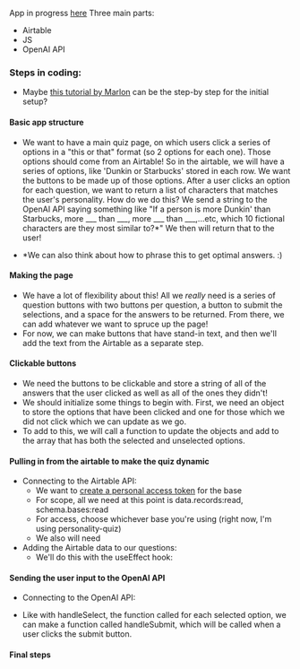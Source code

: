 App in progress [here](https://ll-quiz-test.vercel.app/)
Three main parts:
- Airtable
- JS
- OpenAI API

### Steps in coding:
- Maybe [this tutorial by Marlon](https://hackmd.io/@ll-22-23/B1ZtH9-ms) can be the step-by step for the initial setup? 

#### Basic app structure
- We want to have a main quiz page, on which users click a series of options in a "this or that" format (so 2 options for each one). Those options should come from an Airtable! So in the airtable, we will have a series of options, like 'Dunkin or Starbucks' stored in each row. We want the buttons to be made up of those options. After a user clicks an option for each question, we want to return a list of characters that matches the user's personality. How do we do this? We send a string to the OpenAI API saying something like "If a person is more Dunkin' than Starbucks, more ___ than ___, more ___ than ___,...etc, which 10 fictional characters are they most similar to?*" We then will return that to the user!

* *We can also think about how to phrase this to get optimal answers. :)

#### Making the page 
- We have a lot of flexibility about this! All we *really* need is a series of question buttons with two buttons per question, a button to submit the selections, and a space for the answers to be returned. From there, we can add whatever we want to spruce up the page! 
- For now, we can make buttons that have stand-in text, and then we'll add the text from the Airtable as a separate step. 

#### Clickable buttons
- We need the buttons to be clickable and store a string of all of the answers that the user clicked as well as all of the ones they didn't! 
- We should initialize some things to begin with. First, we need an object to store the options that have been clicked and one for those which we did not click which we can update as we go.
- To add to this, we will call a function to update the objects and add to the array that has both the selected and unselected options.




#### Pulling in from the airtable to make the quiz dynamic
 - Connecting to the Airtable API:
     - We want to [create a personal access token](https://airtable.com/create/tokens/new) for the base
     - For scope, all we need at this point is data.records:read, schema.bases:read
     - For access, choose whichever base you're using (right now, I'm using personality-quiz)
     - We also will need 
 - Adding the Airtable data to our questions: 
     - We'll do this with the useEffect hook:
    
#### Sending the user input to the OpenAI API
- Connecting to the OpenAI API:

- Like with handleSelect, the function called for each selected option, we can make a function called handleSubmit, which will be called when a user clicks the submit button.


#### Final steps
    